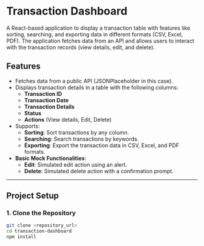# Transaction Dashboard

A React-based application to display a transaction table with features like sorting, searching, and exporting data in different formats (CSV, Excel, PDF). The application fetches data from an API and allows users to interact with the transaction records (view details, edit, and delete).

## Features
- Fetches data from a public API (JSONPlaceholder in this case).
- Displays transaction details in a table with the following columns:
  - **Transaction ID**
  - **Transaction Date**
  - **Transaction Details**
  - **Status**
  - **Actions** (View details, Edit, Delete)
- Supports:
  - **Sorting**: Sort transactions by any column.
  - **Searching**: Search transactions by keywords.
  - **Exporting**: Export the transaction data in CSV, Excel, and PDF formats.
- **Basic Mock Functionalities**:
  - **Edit**: Simulated edit action using an alert.
  - **Delete**: Simulated delete action with a confirmation prompt.

---

## Project Setup

### 1. Clone the Repository

```bash
git clone <repository_url>
cd transaction-dashboard
npm install

